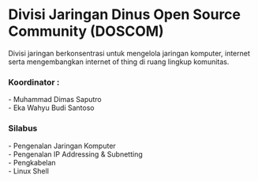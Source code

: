 # Divisi Jaringan Dinus Open Source Community (DOSCOM)
Divisi jaringan berkonsentrasi untuk mengelola jaringan komputer, internet serta mengembangkan internet of thing di ruang lingkup komunitas.
<h3>Koordinator :</h3>
- Muhammad Dimas Saputro <br>
- Eka Wahyu Budi Santoso
<h3>Silabus</h3>
- Pengenalan Jaringan Komputer <br>
- Pengenalan IP Addressing & Subnetting <br>
- Pengkabelan <br>
- Linux Shell <br>
